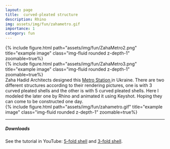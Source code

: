 ```yaml
---
layout: page
title:  curved-pleated structure
description: Rhino
img: assets/img/fun/zahametro.gif
importance: 1
category: fun
---
```


<div class="row">
    <div class="col-sm mt-3 mt-md-0">
        {% include figure.html path="assets/img/fun/ZahaMetro2.png" title="example image" class="img-fluid rounded z-depth-1" zoomable=true%}
    </div>
</div>
<div class="row">
    <div class="col-sm mt-3 mt-md-0">
        {% include figure.html path="assets/img/fun/ZahaMetro3.png" title="example image" class="img-fluid rounded z-depth-1" zoomable=true%}
    </div>
</div>
<div class="caption">
    Zaha Hadid Architects designed this <a href="https://www.archdaily.com/976163/zaha-hadid-architects-begins-construction-on-dnipro-metro-stations" target="\_blank"> Metro Station </a> in Ukraine. There are two different structures according to their rendering pictures, one is with 3 curved pleated shells and the other is with 5 curved pleated shells. Here I modeled the later one by Rhino and animated it using Keyshot. Hoping they can come to be constructed one day.
</div>


<div class="row">
    <div class="col-sm mt-3 mt-md-0">
        {% include figure.html path="assets/img/fun/zahametro.gif" title="example image" class="img-fluid rounded z-depth-1" zoomable=true%}
    </div>
</div>

------

##### <i class='fas fa-download'>**Downloads**</i>

See the tutorial in YouTube: [5-fold shell](https://www.youtube.com/watch?v=bi6P7zcXV70) and [3-fold shell](https://www.youtube.com/watch?v=RxW_ktdyYpg&list=RDCMUCDQoScg7qIJGyyOZd8HGwxA&index=2).